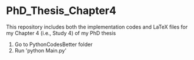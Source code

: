 # PhD_Thesis_Chapter4
This repository includes both the implementation codes and LaTeX files for my Chapter 4 (i.e., Study 4) of my PhD thesis
1. Go to PythonCodesBetter folder
2. Run 'python Main.py'

